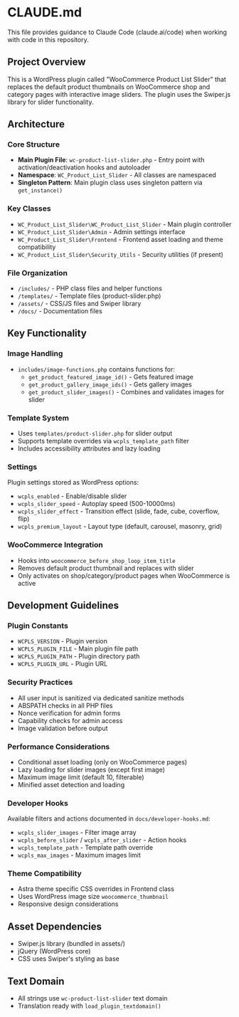 # CLAUDE.md

This file provides guidance to Claude Code (claude.ai/code) when working with code in this repository.

## Project Overview

This is a WordPress plugin called "WooCommerce Product List Slider" that replaces the default product thumbnails on WooCommerce shop and category pages with interactive image sliders. The plugin uses the Swiper.js library for slider functionality.

## Architecture

### Core Structure
- **Main Plugin File**: `wc-product-list-slider.php` - Entry point with activation/deactivation hooks and autoloader
- **Namespace**: `WC_Product_List_Slider` - All classes are namespaced
- **Singleton Pattern**: Main plugin class uses singleton pattern via `get_instance()`

### Key Classes
- `WC_Product_List_Slider\WC_Product_List_Slider` - Main plugin controller
- `WC_Product_List_Slider\Admin` - Admin settings interface 
- `WC_Product_List_Slider\Frontend` - Frontend asset loading and theme compatibility
- `WC_Product_List_Slider\Security_Utils` - Security utilities (if present)

### File Organization
- `/includes/` - PHP class files and helper functions
- `/templates/` - Template files (product-slider.php)
- `/assets/` - CSS/JS files and Swiper library
- `/docs/` - Documentation files

## Key Functionality

### Image Handling
- `includes/image-functions.php` contains functions for:
  - `get_product_featured_image_id()` - Gets featured image
  - `get_product_gallery_image_ids()` - Gets gallery images
  - `get_product_slider_images()` - Combines and validates images for slider

### Template System
- Uses `templates/product-slider.php` for slider output
- Supports template overrides via `wcpls_template_path` filter
- Includes accessibility attributes and lazy loading

### Settings
Plugin settings stored as WordPress options:
- `wcpls_enabled` - Enable/disable slider
- `wcpls_slider_speed` - Autoplay speed (500-10000ms)
- `wcpls_slider_effect` - Transition effect (slide, fade, cube, coverflow, flip)
- `wcpls_premium_layout` - Layout type (default, carousel, masonry, grid)

### WooCommerce Integration
- Hooks into `woocommerce_before_shop_loop_item_title` 
- Removes default product thumbnail and replaces with slider
- Only activates on shop/category/product pages when WooCommerce is active

## Development Guidelines

### Plugin Constants
- `WCPLS_VERSION` - Plugin version
- `WCPLS_PLUGIN_FILE` - Main plugin file path
- `WCPLS_PLUGIN_PATH` - Plugin directory path
- `WCPLS_PLUGIN_URL` - Plugin URL

### Security Practices
- All user input is sanitized via dedicated sanitize methods
- ABSPATH checks in all PHP files
- Nonce verification for admin forms
- Capability checks for admin access
- Image validation before output

### Performance Considerations
- Conditional asset loading (only on WooCommerce pages)
- Lazy loading for slider images (except first image)
- Maximum image limit (default 10, filterable)
- Minified asset detection and loading

### Developer Hooks
Available filters and actions documented in `docs/developer-hooks.md`:
- `wcpls_slider_images` - Filter image array
- `wcpls_before_slider` / `wcpls_after_slider` - Action hooks
- `wcpls_template_path` - Template path override
- `wcpls_max_images` - Maximum images limit

### Theme Compatibility
- Astra theme specific CSS overrides in Frontend class
- Uses WordPress image size `woocommerce_thumbnail`
- Responsive design considerations

## Asset Dependencies
- Swiper.js library (bundled in assets/)
- jQuery (WordPress core)
- CSS uses Swiper's styling as base

## Text Domain
- All strings use `wc-product-list-slider` text domain
- Translation ready with `load_plugin_textdomain()`